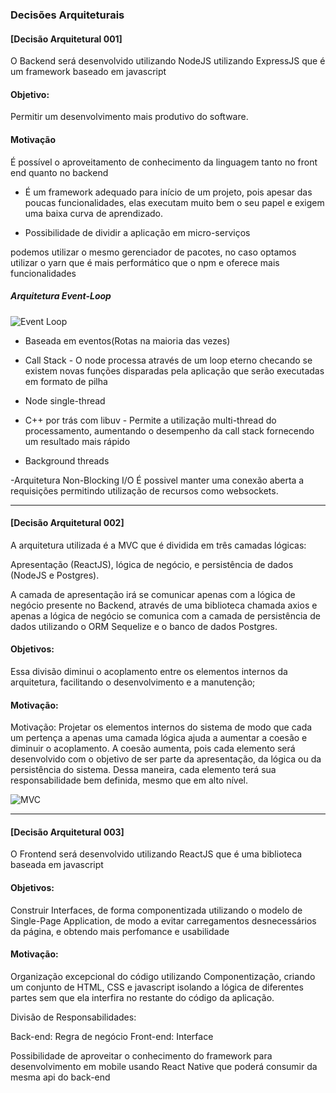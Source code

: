 ### Decisões Arquiteturais


#### [Decisão Arquitetural 001] 

O Backend será desenvolvido utilizando NodeJS utilizando ExpressJS que é um framework baseado em javascript

#### Objetivo:

Permitir um desenvolvimento mais produtivo do software.


#### Motivação

 É possível o aproveitamento de conhecimento da linguagem tanto no front end quanto no backend

  - É um framework adequado para início de um projeto, pois apesar das poucas funcionalidades, elas executam muito bem o seu papel e exigem uma baixa curva de aprendizado.  

  - Possibilidade de dividir a aplicação em micro-serviços 

podemos utilizar o mesmo gerenciador de pacotes, no caso optamos utilizar o yarn que é mais performático que o npm
e oferece mais funcionalidades

##### Arquitetura Event-Loop

![Event Loop](./Event_Loop_Diagram.png)


 - Baseada em eventos(Rotas na maioria das vezes)
 - Call Stack - O node processa através de um loop eterno checando se existem novas funções disparadas pela aplicação que serão executadas em formato de pilha

- Node single-thread
 - C++ por trás com libuv - Permite a utilização multi-thread do processamento, aumentando o desempenho da call stack fornecendo um resultado mais rápido

 - Background threads

-Arquitetura Non-Blocking I/O
	É possivel manter uma conexão aberta a requisições permitindo utilização de recursos como websockets.

	
---------------------------------------------------------------------------------------------


#### [Decisão Arquitetural 002] 

 A arquitetura utilizada é a MVC que é dividida em três camadas lógicas: 

Apresentação (ReactJS),
lógica de negócio, e persistência de dados (NodeJS e Postgres). 

A camada de apresentação irá se comunicar apenas com a lógica de negócio presente no Backend, através de uma biblioteca chamada axios e apenas a lógica de negócio se comunica com a camada de persistência de dados utilizando o ORM Sequelize e o banco de dados Postgres.

#### Objetivos:

 Essa divisão diminui o acoplamento entre os elementos internos da arquitetura, facilitando o desenvolvimento e a manutenção;

#### Motivação:

Motivação: Projetar os elementos internos do sistema de modo que cada um pertença a apenas uma camada lógica ajuda a aumentar a coesão e diminuir o acoplamento. A coesão aumenta, pois cada elemento será desenvolvido com o objetivo de ser parte da apresentação, da lógica ou da persistência do sistema. Dessa maneira, cada elemento terá sua responsabilidade bem definida, mesmo que em alto nível. 


![MVC](./mvc.png)

---------------------------------------------------------------------------------------------

#### [Decisão Arquitetural 003] 

O Frontend será desenvolvido utilizando ReactJS que é uma biblioteca baseada em javascript

#### Objetivos:

Construir Interfaces, de forma componentizada utilizando o modelo de Single-Page Application, de modo a evitar 
carregamentos desnecessários da página, e obtendo mais perfomance e usabilidade

#### Motivação: 

Organização excepcional do código utilizando Componentização, criando um conjunto de HTML, CSS e javascript isolando a lógica de diferentes partes sem que ela interfira no restante do código da aplicação.

Divisão de Responsabilidades:

Back-end: Regra de negócio
Front-end: Interface

Possibilidade de aproveitar o conhecimento do framework para desenvolvimento em mobile usando React Native que poderá consumir da mesma api do back-end
